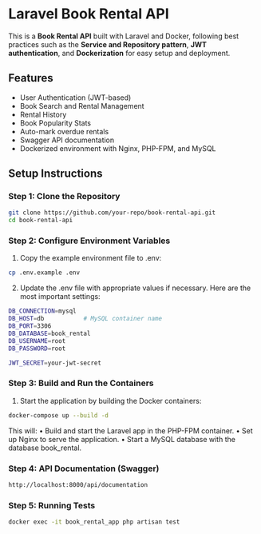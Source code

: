 # Laravel Book Rental API

This is a **Book Rental API** built with Laravel and Docker, following best practices such as the **Service and Repository pattern**, **JWT authentication**, and **Dockerization** for easy setup and deployment.

## Features

- User Authentication (JWT-based)
- Book Search and Rental Management
- Rental History
- Book Popularity Stats
- Auto-mark overdue rentals
- Swagger API documentation
- Dockerized environment with Nginx, PHP-FPM, and MySQL

## Setup Instructions

### Step 1: Clone the Repository

```bash
git clone https://github.com/your-repo/book-rental-api.git
cd book-rental-api
```

###  Step 2: Configure Environment Variables

1. Copy the example environment file to .env:
```bash
cp .env.example .env
```

2. Update the .env file with appropriate values if necessary. Here are the most important settings:
```bash
DB_CONNECTION=mysql
DB_HOST=db           # MySQL container name
DB_PORT=3306
DB_DATABASE=book_rental
DB_USERNAME=root
DB_PASSWORD=root

JWT_SECRET=your-jwt-secret
```

### Step 3: Build and Run the Containers
1.	Start the application by building the Docker containers:
```bash
docker-compose up --build -d
```

This will:
	•	Build and start the Laravel app in the PHP-FPM container.
	•	Set up Nginx to serve the application.
	•	Start a MySQL database with the database book_rental.

### Step 4: API Documentation (Swagger)
```bash
http://localhost:8000/api/documentation
```

### Step 5: Running Tests
```bash
docker exec -it book_rental_app php artisan test
```